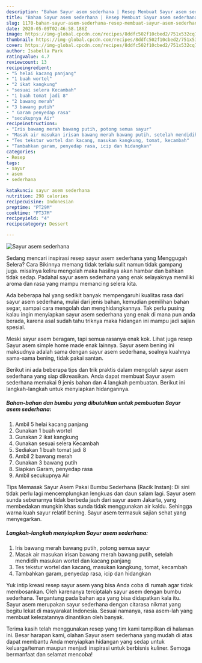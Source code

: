 ```yaml
---
description: "Bahan Sayur asem sederhana | Resep Membuat Sayur asem sederhana Yang Paling Enak"
title: "Bahan Sayur asem sederhana | Resep Membuat Sayur asem sederhana Yang Paling Enak"
slug: 1170-bahan-sayur-asem-sederhana-resep-membuat-sayur-asem-sederhana-yang-paling-enak
date: 2020-05-09T02:46:58.186Z
image: https://img-global.cpcdn.com/recipes/8ddfc502f10cbed2/751x532cq70/sayur-asem-sederhana-foto-resep-utama.jpg
thumbnail: https://img-global.cpcdn.com/recipes/8ddfc502f10cbed2/751x532cq70/sayur-asem-sederhana-foto-resep-utama.jpg
cover: https://img-global.cpcdn.com/recipes/8ddfc502f10cbed2/751x532cq70/sayur-asem-sederhana-foto-resep-utama.jpg
author: Isabella Park
ratingvalue: 4.7
reviewcount: 13
recipeingredient:
- "5 helai kacang panjang"
- "1 buah wortel"
- "2 ikat kangkung"
- "sesuai selera Kecambah"
- "1 buah tomat jadi 8"
- "2 bawang merah"
- "3 bawang putih"
- " Garam penyedap rasa"
- "secukupnya Air"
recipeinstructions:
- "Iris bawang merah bawang putih, potong semua sayur"
- "Masak air masukan irisan bawang merah bawang putih, setelah mendidih masukan wortel dan kacang panjang"
- "Tes tekstur wortel dan kacang, masukan kangkung, tomat, kecambah"
- "Tambahkan garam, penyedap rasa, icip dan hidangkan"
categories:
- Resep
tags:
- sayur
- asem
- sederhana

katakunci: sayur asem sederhana 
nutrition: 298 calories
recipecuisine: Indonesian
preptime: "PT29M"
cooktime: "PT37M"
recipeyield: "4"
recipecategory: Dessert

---
```



![Sayur asem sederhana](https://img-global.cpcdn.com/recipes/8ddfc502f10cbed2/751x532cq70/sayur-asem-sederhana-foto-resep-utama.jpg)

Sedang mencari inspirasi resep sayur asem sederhana yang Menggugah Selera? Cara Bikinnya memang tidak terlalu sulit namun tidak gampang juga. misalnya keliru mengolah maka hasilnya akan hambar dan bahkan tidak sedap. Padahal sayur asem sederhana yang enak selayaknya memiliki aroma dan rasa yang mampu memancing selera kita.

Ada beberapa hal yang sedikit banyak mempengaruhi kualitas rasa dari sayur asem sederhana, mulai dari jenis bahan, kemudian pemilihan bahan segar, sampai cara mengolah dan menghidangkannya. Tak perlu pusing kalau ingin menyiapkan sayur asem sederhana yang enak di mana pun anda berada, karena asal sudah tahu triknya maka hidangan ini mampu jadi sajian spesial.

Meski sayur asem beragam, tapi semua rasanya enak kok. Lihat juga resep Sayur asem simple home made enak lainnya. Sayur asem bening ini maksudnya adalah sama dengan sayur asem sederhana, soalnya kuahnya sama-sama bening, tidak pakai santan.


Berikut ini ada beberapa tips dan trik praktis dalam mengolah sayur asem sederhana yang siap dikreasikan. Anda dapat membuat Sayur asem sederhana memakai 9 jenis bahan dan 4 langkah pembuatan. Berikut ini langkah-langkah untuk menyiapkan hidangannya.

<!--inarticleads1-->

##### Bahan-bahan dan bumbu yang dibutuhkan untuk pembuatan Sayur asem sederhana:

1. Ambil 5 helai kacang panjang
1. Gunakan 1 buah wortel
1. Gunakan 2 ikat kangkung
1. Gunakan sesuai selera Kecambah
1. Sediakan 1 buah tomat jadi 8
1. Ambil 2 bawang merah
1. Gunakan 3 bawang putih
1. Siapkan  Garam, penyedap rasa
1. Ambil secukupnya Air


Tips Memasak Sayur Asem Pakai Bumbu Sederhana (Racik Instan): Di sini tidak perlu lagi mencemplungkan lengkuas dan daun salam lagi. Sayur asem sunda sebenarnya tidak berbeda jauh dari sayur asem Jakarta, yang membedakan mungkin khas sunda tidak menggunakan air kaldu. Sehingga warna kuah sayur relatif bening. Sayur asem termasuk sajian sehat yang menyegarkan. 

<!--inarticleads2-->

##### Langkah-langkah menyiapkan Sayur asem sederhana:

1. Iris bawang merah bawang putih, potong semua sayur
1. Masak air masukan irisan bawang merah bawang putih, setelah mendidih masukan wortel dan kacang panjang
1. Tes tekstur wortel dan kacang, masukan kangkung, tomat, kecambah
1. Tambahkan garam, penyedap rasa, icip dan hidangkan


Yuk intip kreasi resep sayur asem yang bisa Anda coba di rumah agar tidak membosankan. Oleh karenanya terciptalah sayur asem dengan bumbu sederhana. Tergantung pada bahan apa yang bisa didapatkan kala itu. Sayur asem merupakan sayur sederhana dengan citarasa nikmat yang begitu lekat di masyarakat Indonesia. Sesuai namanya, rasa asem-lah yang membuat kelezatannya dinantikan oleh banyak. 

Terima kasih telah menggunakan resep yang tim kami tampilkan di halaman ini. Besar harapan kami, olahan Sayur asem sederhana yang mudah di atas dapat membantu Anda menyiapkan hidangan yang sedap untuk keluarga/teman maupun menjadi inspirasi untuk berbisnis kuliner. Semoga bermanfaat dan selamat mencoba!
